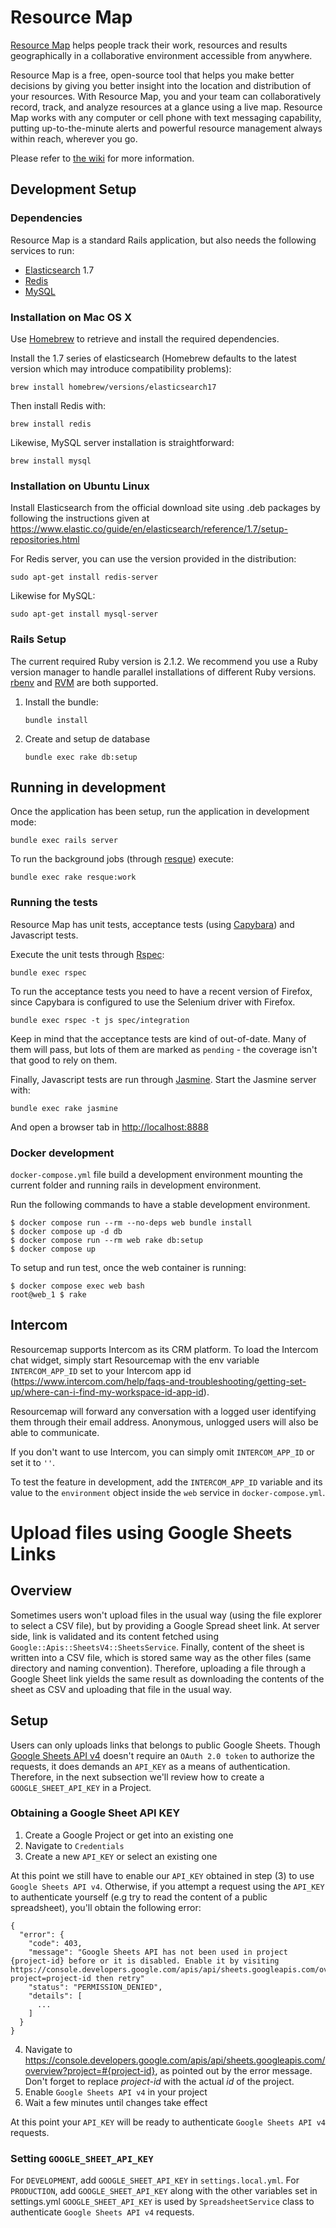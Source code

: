 # Resource Map

[Resource Map](http://instedd.org/technologies/resource-map/) helps people track
their work, resources and results geographically in a collaborative environment
accessible from anywhere.

Resource Map is a free, open-source tool that helps you make better decisions by
giving you better insight into the location and distribution of your resources.
With Resource Map, you and your team can collaboratively record, track, and
analyze resources at a glance using a live map. Resource Map works with any
computer or cell phone with text messaging capability, putting up-to-the-minute
alerts and powerful resource management always within reach, wherever you go.

Please refer to [the wiki](https://github.com/instedd/resourcemap/wiki) for more
information.


## Development Setup

### Dependencies

Resource Map is a standard Rails application, but also needs the following
services to run:

* [Elasticsearch](http://elastic.co/products/elasticsearch) 1.7
* [Redis](http://redis.io)
* [MySQL](http://www.mysql.com)

### Installation on Mac OS X

Use [Homebrew](http://brew.sh) to retrieve and install the required
dependencies.

Install the 1.7 series of elasticsearch (Homebrew defaults to the latest version
which may introduce compatibility problems):

    brew install homebrew/versions/elasticsearch17

Then install Redis with:

    brew install redis

Likewise, MySQL server installation is straightforward:

    brew install mysql

### Installation on Ubuntu Linux

Install Elasticsearch from the official download site using .deb packages by
following the instructions given at https://www.elastic.co/guide/en/elasticsearch/reference/1.7/setup-repositories.html

For Redis server, you can use the version provided in the distribution:

    sudo apt-get install redis-server

Likewise for MySQL:

    sudo apt-get install mysql-server


### Rails Setup

The current required Ruby version is 2.1.2. We recommend you use a Ruby version
manager to handle parallel installations of different Ruby versions.
[rbenv](https://github.com/rbenv/rbenv) and [RVM](http://rvm.io) are both
supported.

1. Install the bundle:

    ```
    bundle install
    ```

2. Create and setup de database

   ```
   bundle exec rake db:setup
   ```

## Running in development

Once the application has been setup, run the application in development mode:

    bundle exec rails server

To run the background jobs (through [resque](https://github.com/resque/resque))
execute:

    bundle exec rake resque:work

### Running the tests

Resource Map has unit tests, acceptance tests (using
[Capybara](https://github.com/jnicklas/capybara)) and Javascript tests.

Execute the unit tests through [Rspec](http://rspec.info):

    bundle exec rspec

To run the acceptance tests you need to have a recent version of Firefox, since
Capybara is configured to use the Selenium driver with Firefox.

    bundle exec rspec -t js spec/integration

Keep in mind that the acceptance tests are kind of out-of-date. Many of them
will pass, but lots of them are marked as `pending` - the coverage isn't that
good to rely on them.

Finally, Javascript tests are run through [Jasmine](http://jasmine.github.io/).
Start the Jasmine server with:

    bundle exec rake jasmine

And open a browser tab in [http://localhost:8888](http://localhost:8888)


### Docker development

`docker-compose.yml` file build a development environment mounting the current folder and running rails in development environment.

Run the following commands to have a stable development environment.

```
$ docker compose run --rm --no-deps web bundle install
$ docker compose up -d db
$ docker compose run --rm web rake db:setup
$ docker compose up
```

To setup and run test, once the web container is running:

```
$ docker compose exec web bash
root@web_1 $ rake
```

## Intercom

Resourcemap supports Intercom as its CRM platform. To load the Intercom chat widget, simply start Resourcemap with the env variable `INTERCOM_APP_ID` set to your Intercom app id (https://www.intercom.com/help/faqs-and-troubleshooting/getting-set-up/where-can-i-find-my-workspace-id-app-id).

Resourcemap will forward any conversation with a logged user identifying them through their email address. Anonymous, unlogged users will also be able to communicate.

If you don't want to use Intercom, you can simply omit `INTERCOM_APP_ID` or set it to `''`.

To test the feature in development, add the `INTERCOM_APP_ID` variable and its value to the `environment` object inside the `web` service in `docker-compose.yml`.

# Upload files using Google Sheets Links

## Overview

Sometimes users won't upload files in the usual way (using the file explorer to select a CSV file), but by providing a Google Spread sheet link.
At server side, link is validated and its content fetched using `Google::Apis::SheetsV4::SheetsService`.
Finally, content of the sheet is written into a CSV file, which is stored same way as the other files (same directory and naming convention).
Therefore, uploading a file through a Google Sheet link yields the same result as downloading the contents of the sheet as CSV and uploading that file in the usual way.

## Setup

Users can only uploads links that belongs to public Google Sheets. Though [Google Sheets API v4](https://developers.google.com/sheets/api/guides/authorizing) doesn't require an `OAuth 2.0 token` to authorize the requests, it does demands an `API_KEY` as a means of authentication. Therefore, in the next subsection we'll review how to create a `GOOGLE_SHEET_API_KEY` in a Project.

### Obtaining a Google Sheet API KEY

1. Create a Google Project or get into an existing one
2. Navigate to `Credentials`
3. Create a new `API_KEY` or select an existing one

At this point we still have to enable our `API_KEY` obtained in step (3) to use `Google Sheets API v4`. Otherwise, if you attempt a request using the `API_KEY` to authenticate yourself (e.g try to read the content of a public spreadsheet), you'll obtain the following error:

```
{
  "error": {
    "code": 403,
    "message": "Google Sheets API has not been used in project {project-id} before or it is disabled. Enable it by visiting https://console.developers.google.com/apis/api/sheets.googleapis.com/overview?project=project-id then retry"
    "status": "PERMISSION_DENIED",
    "details": [
      ...
    ]
  }
}
```

4. Navigate to https://console.developers.google.com/apis/api/sheets.googleapis.com/overview?project=#{project-id}, as pointed out by the error message. Don't forget to replace _project-id_ with the actual _id_ of the project.
5. Enable `Google Sheets API v4` in your project
6. Wait a few minutes until changes take effect

At this point your `API_KEY` will be ready to authenticate `Google Sheets API v4` requests.

### Setting `GOOGLE_SHEET_API_KEY`

For `DEVELOPMENT`, add `GOOGLE_SHEET_API_KEY` in `settings.local.yml`.
For `PRODUCTION`, add `GOOGLE_SHEET_API_KEY` along with the other variables set in settings.yml
`GOOGLE_SHEET_API_KEY` is used by `SpreadsheetService` class to authenticate `Google Sheets API v4` requests.

